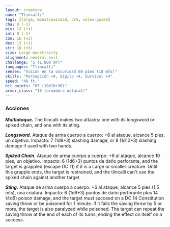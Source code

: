 ```yaml
---
layout: creature
name: "Tlincalli"
tags: [large, monstruosidad, cr5, volos-guide]
cha: 8 (-1)
wis: 12 (+1)
int: 8 (-1)
con: 16 (+3)
dex: 13 (+1)
str: 16 (+3)
size: Large monstrosity
alignment: neutral evil
challenge: "5 (1,800 XP)"
languages: "Tlincalli"
senses: "Visión en la oscuridad 60 pies (18 mts)"
skills: "Percepción +4, Sigilo +4, Survival +4"
speed: "40 ft."
hit_points: "85 (10d10+30)"
armor_class: "15 (armadura natural)"
---
```


### Acciones

***Multiataque.*** The tlincalli makes two attacks: one with its longsword or spiked chain, and one with its sting.

***Longsword.*** Ataque de arma cuerpo a cuerpo: +6 al ataque, alcance 5 pies, un objetivo. Impacto: 7 (1d8+3) slashing damage, or 8 (1d10+3) slashing damage if used with two hands.

***Spiked Chain.*** Ataque de arma cuerpo a cuerpo: +6 al ataque, alcance 10 pies, un objetivo. Impacto: 6 (1d6+3) puntos de daño perforante, and the target is grappled (escape DC 11) if it is a Large or smaller creature. Until this grapple ends, the target is restrained, and the tlincalli can't use the spiked chain against another target.

***Sting.*** Ataque de arma cuerpo a cuerpo: +6 al ataque, alcance 5 pies (1.5 mts), una criatura. Impacto: 6 (1d6+3) puntos de daño perforante plus 14 (4d6) poison damage, and the target must succeed on a DC 14 Constitution saving throw or be poisoned for 1 minute. If it fails the saving throw by 5 or more, the target is also paralyzed while poisoned. The target can repeat the saving throw at the end of each of its turns, ending the effect on itself on a success.
